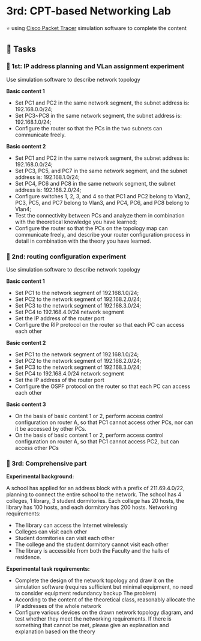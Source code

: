 # 3rd: CPT-based Networking Lab

⭐ using [Cisco Packet Tracer](https://skillsforall.com/resources/lab-downloads) simulation software to complete the content

## 🍃 Tasks

### 🌈 1st: IP address planning and VLan assignment experiment

Use simulation software to describe network topology

**Basic content 1**
- Set PC1 and PC2 in the same network segment, the subnet address is: 192.168.0.0/24;
- Set PC3~PC8 in the same network segment, the subnet address is: 192.168.1.0/24;
- Configure the router so that the PCs in the two subnets can communicate freely.

**Basic content 2**
- Set PC1 and PC2 in the same network segment, the subnet address is: 192.168.0.0/24;
- Set PC3, PC5, and PC7 in the same network segment, and the subnet address is: 192.168.1.0/24;
- Set PC4, PC6 and PC8 in the same network segment, the subnet address is: 192.168.2.0/24;
- Configure switches 1, 2, 3, and 4 so that PC1 and PC2 belong to Vlan2, PC3, PC5, and PC7 belong to Vlan3, and PC4, PC6, and PC8 belong to Vlan4;
- Test the connectivity between PCs and analyze them in combination with the theoretical knowledge you have learned;
- Configure the router so that the PCs on the topology map can communicate freely, and describe your router configuration process in detail in combination with the theory you have learned.

### 🌈 2nd:  routing configuration experiment

Use simulation software to describe network topology

**Basic content 1**
- Set PC1 to the network segment of 192.168.1.0/24;
- Set PC2 to the network segment of 192.168.2.0/24;
- Set PC3 to the network segment of 192.168.3.0/24;
- Set PC4 to 192.168.4.0/24 network segment
- Set the IP address of the router port
- Configure the RIP protocol on the router so that each PC can access each other

**Basic content 2** 
- Set PC1 to the network segment of 192.168.1.0/24;
- Set PC2 to the network segment of 192.168.2.0/24;
- Set PC3 to the network segment of 192.168.3.0/24;
- Set PC4 to 192.168.4.0/24 network segment
- Set the IP address of the router port
- Configure the OSPF protocol on the router so that each PC can access each other

**Basic content 3**
- On the basis of basic content 1 or 2, perform access control configuration on router A, so that PC1 cannot access other PCs, nor can it be accessed by other PCs.
- On the basis of basic content 1 or 2, perform access control configuration on router A, so that PC1 cannot access PC2, but can access other PCs

### 🥇 3rd:  Comprehensive part

**Experimental background:**

  A school has applied for an address block with a prefix of 211.69.4.0/22, planning to connect the entire school to the network. The school has 4 colleges, 1 library, 3 student dormitories. Each college has 20 hosts, the library has 100 hosts, and each dormitory has 200 hosts.
Networking requirements:

- The library can access the Internet wirelessly
- Colleges can visit each other
- Student dormitories can visit each other
- The college and the student dormitory cannot visit each other
- The library is accessible from both the Faculty and the halls of residence.

**Experimental task requirements:**
- Complete the design of the network topology and draw it on the simulation software (requires sufficient but minimal equipment, no need to consider equipment redundancy backup
The problem)
- According to the content of the theoretical class, reasonably allocate the IP addresses of the whole network
- Configure various devices on the drawn network topology diagram, and test whether they meet the networking requirements. If there is something that cannot be met, please give an explanation and explanation based on the theory
